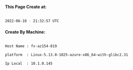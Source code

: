 
   
#### This Page Create at:

```bash

2022-06-10 - 21:32:57 UTC

```

#### Create By Machine:

```bash

Host Name : fv-az154-819

platform  : Linux-5.13.0-1025-azure-x86_64-with-glibc2.31

Ip Local  : 10.1.0.145

```

